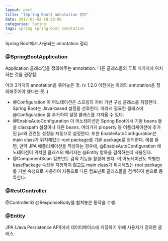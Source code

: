 ```yaml
---
layout: post
title: "[Spring Boot] annotation 정리"
date: 2017-05-02 18:50:00
categories: Spring
tags: spring spring-boot annotation
---
```


Spring Boot에서 사용되는 annotation 정리

### @SpringBootApplication
Application 클래스임을 정의해주는 annotation.
다른 클래스들의 루트 패키지에 위치하는 것을 권장함.

아래 3가지의 annotation을 묶어놓은 것. (v 1.2.0 이전에는 아래의 annotation을 정의해주어야 했다는 듯..)
* @Configuration 
이 어노테이션은 스프링의 자바 기반 구성 클래스를 지정한다. Spring Boot는 Java-based 설정을 선호한다. 따라서 필요한 클래스에 @Configuration 을 추가하여 설정 클래스를 가져올 수 있다. 
* @EnableAutoConfiguration 
이 어노테이션은 Spring Boot에서 기본 beans 들을 classpath 설정이나 다른 beans, 여러가지 property 등 어플리케이션에 추가된 jar와 관련된 설정을 자동으로 설정한다.  또한 EnableAutoConfiguration은  main class가 위치해있는 root package를  기본 package로 정의한다. 예를 들면, 만약 JPA 애플리케이션을 작성하는 경우에, @EnableAutoConfiguration 애노테이션이 위치한 클래스의 패키지는 @Entity 항목을 검색하는데 사용된다.
* @ComponentScan 
컴포넌트 검색 기능을 활성화 한다. 이 어노테이션도 특별한 basePackage 속성을 지정하지 않고도 main class가 위치해있는 root package를 기본 속성으로 사용하여 자동으로 다른 컴포넌트 클래스들을 검색하여 빈으로 등록한다.

### @RestController
@Controller와 @ResponseBody를 합쳐놓은 동작을 수행.

### @Entity
JPA (Java Persistence API)에서 데이터베이스에 저장하기 위해 사용자가 정의한 클래스.

